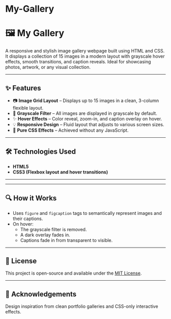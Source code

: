 # My-Gallery
# 🖼️ My Gallery

A responsive and stylish image gallery webpage built using HTML and CSS. It displays a collection of 15 images in a modern layout with grayscale hover effects, smooth transitions, and caption reveals. Ideal for showcasing photos, artwork, or any visual collection.

---

## ✨ Features

- 📷 **Image Grid Layout** – Displays up to 15 images in a clean, 3-column flexible layout.
- 🎨 **Grayscale Filter** – All images are displayed in grayscale by default.
- ✨ **Hover Effects** – Color reveal, zoom-in, and caption overlay on hover.
- 💡 **Responsive Design** – Fluid layout that adjusts to various screen sizes.
- 🎯 **Pure CSS Effects** – Achieved without any JavaScript.

---

## 🛠️ Technologies Used

- **HTML5**
- **CSS3 (Flexbox layout and hover transitions)**

---


---

## 🔍 How it Works

- Uses `figure` and `figcaption` tags to semantically represent images and their captions.
- On hover:
  - The grayscale filter is removed.
  - A dark overlay fades in.
  - Captions fade in from transparent to visible.

---

## 📄 License

This project is open-source and available under the [MIT License](LICENSE).

---

## 🙌 Acknowledgements

Design inspiration from clean portfolio galleries and CSS-only interactive effects.
